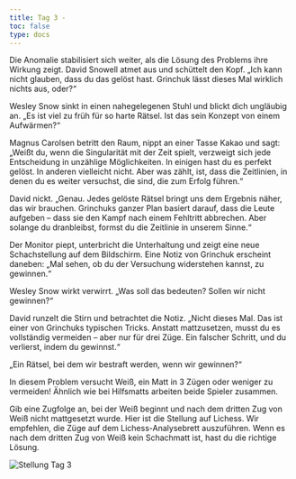 ```yaml
---
title: Tag 3 - 
toc: false
type: docs
---
```

Die Anomalie stabilisiert sich weiter, als die Lösung des Problems ihre Wirkung zeigt. David Snowell atmet aus und schüttelt den Kopf. „Ich kann nicht glauben, dass du das gelöst hast. Grinchuk lässt dieses Mal wirklich nichts aus, oder?“

Wesley Snow sinkt in einen nahegelegenen Stuhl und blickt dich ungläubig an. „Es ist viel zu früh für so harte Rätsel. Ist das sein Konzept von einem Aufwärmen?“

Magnus Carolsen betritt den Raum, nippt an einer Tasse Kakao und sagt: „Weißt du, wenn die Singularität mit der Zeit spielt, verzweigt sich jede Entscheidung in unzählige Möglichkeiten. In einigen hast du es perfekt gelöst. In anderen vielleicht nicht. Aber was zählt, ist, dass die Zeitlinien, in denen du es weiter versuchst, die sind, die zum Erfolg führen.“

David nickt. „Genau. Jedes gelöste Rätsel bringt uns dem Ergebnis näher, das wir brauchen. Grinchuks ganzer Plan basiert darauf, dass die Leute aufgeben – dass sie den Kampf nach einem Fehltritt abbrechen. Aber solange du dranbleibst, formst du die Zeitlinie in unserem Sinne.“

Der Monitor piept, unterbricht die Unterhaltung und zeigt eine neue Schachstellung auf dem Bildschirm. Eine Notiz von Grinchuk erscheint daneben: „Mal sehen, ob du der Versuchung widerstehen kannst, zu gewinnen.“

Wesley Snow wirkt verwirrt. „Was soll das bedeuten? Sollen wir nicht gewinnen?“

David runzelt die Stirn und betrachtet die Notiz. „Nicht dieses Mal. Das ist einer von Grinchuks typischen Tricks. Anstatt mattzusetzen, musst du es vollständig vermeiden – aber nur für drei Züge. Ein falscher Schritt, und du verlierst, indem du gewinnst.“

„Ein Rätsel, bei dem wir bestraft werden, wenn wir gewinnen?“

In diesem Problem versucht Weiß, ein Matt in 3 Zügen oder weniger zu vermeiden! Ähnlich wie bei Hilfsmatts arbeiten beide Spieler zusammen.

Gib eine Zugfolge an, bei der Weiß beginnt und nach dem dritten Zug von Weiß nicht mattgesetzt wurde. Hier ist die Stellung auf Lichess. Wir empfehlen, die Züge auf dem Lichess-Analysebrett auszuführen. Wenn es nach dem dritten Zug von Weiß kein Schachmatt ist, hast du die richtige Lösung.

![Stellung Tag 3](/day3.jpg "2k1NRBN/2P1PKpP/P1PPP1Pb/6p1/6p1/8/5p2/8 w - - 0 1")

